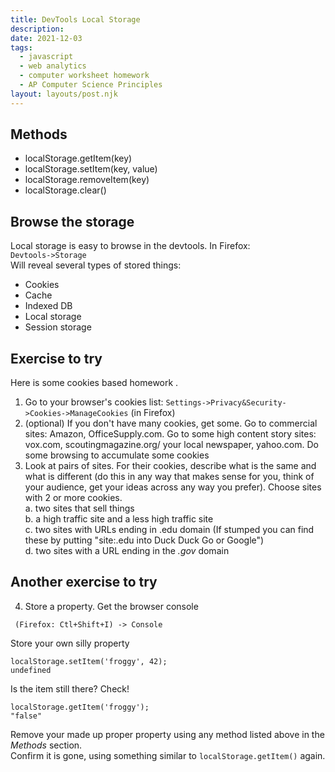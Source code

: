 ```yaml
---
title: DevTools Local Storage
description:
date: 2021-12-03
tags:
  - javascript
  - web analytics
  - computer worksheet homework
  - AP Computer Science Principles
layout: layouts/post.njk
---
```


## Methods
* localStorage.getItem(key)
* localStorage.setItem(key, value)
* localStorage.removeItem(key)
* localStorage.clear()

## Browse the storage
Local storage is easy to browse in the devtools. In Firefox:  
`Devtools->Storage`  
Will reveal several types of stored things:  
* Cookies
* Cache
* Indexed DB
* Local storage
* Session storage

## Exercise to try
Here is some cookies based homework . 
1. Go to your browser's cookies list: `Settings->Privacy&Security->Cookies->ManageCookies` (in Firefox)
2. (optional) If you don't have many cookies, get some. Go to commercial sites: Amazon, OfficeSupply.com. Go to some high content story sites: vox.com, scoutingmagazine.org/ your local newspaper, yahoo.com. Do some browsing to accumulate some cookies 
3. Look at pairs of sites.  For their cookies, describe what is the same and what is different (do this in any way that makes sense for you, think of your audience, get your ideas across any way you prefer). Choose sites with 2 or more cookies.  
a. two sites that sell things  
b. a high traffic site and a less high traffic site  
c. two sites with URLs ending in .edu domain (If stumped you can find these by putting "site:.edu into Duck Duck Go or Google")  
d. two sites with a URL ending in the *.gov* domain  

## Another exercise to try
4. Store a property. Get the browser console
```
 (Firefox: Ctl+Shift+I) -> Console  
```

Store your own silly property 
```
localStorage.setItem('froggy', 42);  
undefined  
```
Is the item still there? Check!
```
localStorage.getItem('froggy');
"false"  
```
Remove your made up proper property using any method listed above in the *Methods* section.  
Confirm it is gone, using something similar to `localStorage.getItem()` again.  
